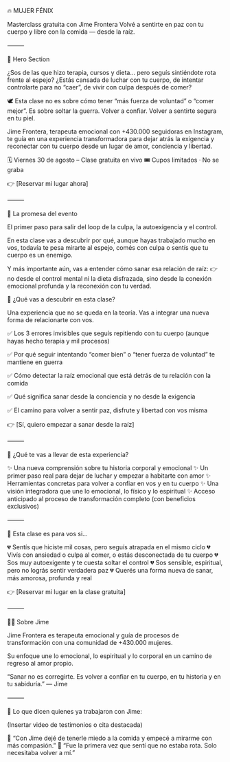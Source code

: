 🔥 MUJER FÉNIX

Masterclass gratuita con Jime Frontera
Volvé a sentirte en paz con tu cuerpo y libre con la comida — desde la raíz.

⸻

🎯 Hero Section

¿Sos de las que hizo terapia, cursos y dieta… pero seguís sintiéndote rota frente al espejo?
¿Estás cansada de luchar con tu cuerpo, de intentar controlarte para no “caer”, de vivir con culpa después de comer?

  🕊️ Esta clase no es sobre cómo tener “más fuerza de voluntad” o “comer mejor”.
  Es sobre soltar la guerra. Volver a confiar. Volver a sentirte segura en tu piel.

Jime Frontera, terapeuta emocional con +430.000 seguidoras en Instagram, te guía en una experiencia transformadora para dejar atrás la exigencia y reconectar con tu cuerpo desde un lugar de amor, conciencia y libertad.

🗓️ Viernes 30 de agosto – Clase gratuita en vivo
🎟️ Cupos limitados · No se graba

👉 [Reservar mi lugar ahora]

⸻

📘 La promesa del evento

El primer paso para salir del loop de la culpa, la autoexigencia y el control.

En esta clase vas a descubrir por qué, aunque hayas trabajado mucho en vos, todavía te pesa mirarte al espejo, comés con culpa o sentís que tu cuerpo es un enemigo.

Y más importante aún, vas a entender cómo sanar esa relación de raíz:
👉 no desde el control mental ni la dieta disfrazada, sino desde la conexión emocional profunda y la reconexión con tu verdad.

🧠 ¿Qué vas a descubrir en esta clase?

Una experiencia que no se queda en la teoría. Vas a integrar una nueva forma de relacionarte con vos.

✅ Los 3 errores invisibles que seguís repitiendo con tu cuerpo (aunque hayas hecho terapia y mil procesos)

✅ Por qué seguir intentando “comer bien” o “tener fuerza de voluntad” te mantiene en guerra

✅ Cómo detectar la raíz emocional que está detrás de tu relación con la comida

✅ Qué significa sanar desde la conciencia y no desde la exigencia

✅ El camino para volver a sentir paz, disfrute y libertad con vos misma

👉 [Sí, quiero empezar a sanar desde la raíz]

⸻

🎁 ¿Qué te vas a llevar de esta experiencia?

✨ Una nueva comprensión sobre tu historia corporal y emocional
✨ Un primer paso real para dejar de luchar y empezar a habitarte con amor
✨ Herramientas concretas para volver a confiar en vos y en tu cuerpo
✨ Una visión integradora que une lo emocional, lo físico y lo espiritual
✨ Acceso anticipado al proceso de transformación completo (con beneficios exclusivos)

⸻

🧭 Esta clase es para vos si…

💔 Sentís que hiciste mil cosas, pero seguís atrapada en el mismo ciclo
💔 Vivís con ansiedad o culpa al comer, o estás desconectada de tu cuerpo
💔 Sos muy autoexigente y te cuesta soltar el control
💔 Sos sensible, espiritual, pero no lográs sentir verdadera paz
💔 Querés una forma nueva de sanar, más amorosa, profunda y real

👉 [Reservar mi lugar en la clase gratuita]

⸻

👩‍🏫 Sobre Jime

Jime Frontera es terapeuta emocional y guía de procesos de transformación con una comunidad de +430.000 mujeres.

Su enfoque une lo emocional, lo espiritual y lo corporal en un camino de regreso al amor propio.

“Sanar no es corregirte. Es volver a confiar en tu cuerpo, en tu historia y en tu sabiduría.”
— Jime

⸻

🎥 Lo que dicen quienes ya trabajaron con Jime:

(Insertar video de testimonios o cita destacada)

💬 “Con Jime dejé de tenerle miedo a la comida y empecé a mirarme con más compasión.”
💬 “Fue la primera vez que sentí que no estaba rota. Solo necesitaba volver a mí.”
